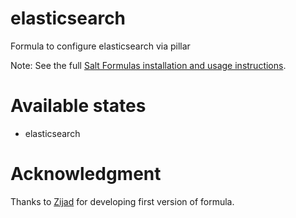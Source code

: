 # elasticsearch
Formula to configure elasticsearch via pillar

Note: See the full [Salt Formulas installation and usage instructions](http://docs.saltstack.com/topics/development/conventions/formulas.html).

# Available states
* elasticsearch

# Acknowledgment

Thanks to [Zijad](https://github.com/zijad) for developing first version of formula.
